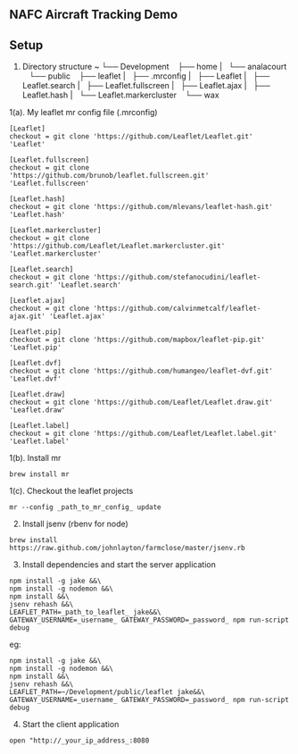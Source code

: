 NAFC Aircraft Tracking Demo
---------------------------

Setup
-----

1. Directory structure
~
└── Development
    ├── home
    |   └── analacourt
    └── public
        ├── leaflet
        |   ├── .mrconfig
        |   ├── Leaflet
        |   ├── Leaflet.search
        |   ├── Leaflet.fullscreen
        |   ├── Leaflet.ajax
        |   ├── Leaflet.hash
        |   └── Leaflet.markercluster
        └── wax

1(a). My leaflet mr config file (.mrconfig)
```
[Leaflet]
checkout = git clone 'https://github.com/Leaflet/Leaflet.git' 'Leaflet'

[Leaflet.fullscreen]
checkout = git clone 'https://github.com/brunob/leaflet.fullscreen.git' 'Leaflet.fullscreen'

[Leaflet.hash]
checkout = git clone 'https://github.com/mlevans/leaflet-hash.git' 'Leaflet.hash'

[Leaflet.markercluster]
checkout = git clone 'https://github.com/Leaflet/Leaflet.markercluster.git' 'Leaflet.markercluster'

[Leaflet.search]
checkout = git clone 'https://github.com/stefanocudini/leaflet-search.git' 'Leaflet.search'

[Leaflet.ajax]
checkout = git clone 'https://github.com/calvinmetcalf/leaflet-ajax.git' 'Leaflet.ajax'

[Leaflet.pip]
checkout = git clone 'https://github.com/mapbox/leaflet-pip.git' 'Leaflet.pip'

[Leaflet.dvf]
checkout = git clone 'https://github.com/humangeo/leaflet-dvf.git' 'Leaflet.dvf'

[Leaflet.draw]
checkout = git clone 'https://github.com/Leaflet/Leaflet.draw.git' 'Leaflet.draw'

[Leaflet.label]
checkout = git clone 'https://github.com/Leaflet/Leaflet.label.git' 'Leaflet.label'
```

1(b). Install mr
```
brew install mr
```

1(c). Checkout the leaflet projects
```
mr --config _path_to_mr_config_ update
```

2. Install jsenv (rbenv for node)
```
brew install https://raw.github.com/johnlayton/farmclose/master/jsenv.rb
```

3. Install dependencies and start the server application

```
npm install -g jake &&\
npm install -g nodemon &&\
npm install &&\
jsenv rehash &&\
LEAFLET_PATH=_path_to_leaflet_ jake&&\
GATEWAY_USERNAME=_username_ GATEWAY_PASSWORD=_password_ npm run-script debug
```

eg:

```
npm install -g jake &&\
npm install -g nodemon &&\
npm install &&\
jsenv rehash &&\
LEAFLET_PATH=~/Development/public/leaflet jake&&\
GATEWAY_USERNAME=_username_ GATEWAY_PASSWORD=_password_ npm run-script debug
```

4. Start the client application

```
open "http://_your_ip_address_:8080
```
